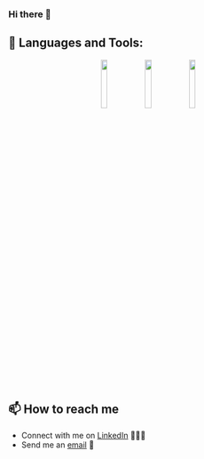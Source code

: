 ### Hi there 👋


## 🧰 Languages and Tools:

<p align="center">
<img width="15%" src="https://www.vectorlogo.zone/logos/java/java-ar21.svg" />
<img width="15%" src="https://www.vectorlogo.zone/logos/github/github-ar21.svg" />
<img width="15%" src="https://www.vectorlogo.zone/logos/git-scm/git-scm-ar21.svg" />
</p>

## 📫 How to reach me

- Connect with me on [LinkedIn](https://www.linkedin.com/in/oxana-peregud/) 👨🏻‍💻
- Send me an [email](mailto:ox.peregud@gmail.com) 📧
